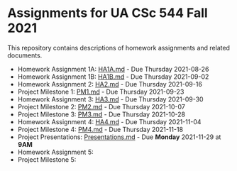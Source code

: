 # Assignments for UA CSc 544 Fall 2021

This repository contains descriptions of homework assignments and related documents.

- Homework Assignment 1A: [HA1A.md](HA1A.md) - Due Thursday 2021-08-26 
- Homework Assignment 1B: [HA1B.md](HA1B.md) - Due Thursday 2021-09-02 
- Homework Assignment 2: [HA2.md](HA2.md) - Due Thursday 2021-09-16 
- Project Milestone 1: [PM1.md](PM1.md) - Due Thursday 2021-09-23
- Homework Assignment 3: [HA3.md](HA3.md) - Due Thursday 2021-09-30 
- Project Milestone 2: [PM2.md](PM2.md) - Due Thursday 2021-10-07 
- Project Milestone 3: [PM3.md](PM3.md) - Due Thursday 2021-10-28 
- Homework Assignment 4: [HA4.md](HA4.md) - Due Thursday 2021-11-04
- Project Milestone 4: [PM4.md](PM4.md) - Due Thursday 2021-11-18 
- Project Presentations: [Presentations.md](Presentations.md) - Due **Monday**
  2021-11-29 at **9AM** 
- Homework Assignment 5:
- Project Milestone 5: 
